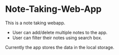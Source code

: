 # Note-Taking-Web-App

This is a note taking webapp. 
- User can add/delete multiple notes to the app.
- User can filter their notes using search box.

Currently the app stores the data in the local storage.
